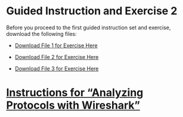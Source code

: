 Guided Instruction and Exercise 2
=================================

Before you proceed to the first guided instruction set and exercise, download
the following files:

-   [Download File 1 for Exercise Here](https://github.com/GA-CyberWorkforceAcademy/Wireshark/raw/master/PCAP_Samples/arp.pcapng)

-   [Download File 2 for Exercise Here](https://github.com/GA-CyberWorkforceAcademy/Wireshark/raw/master/PCAP_Samples/dns.pcapng)

-   [Download File 3 for Exercise Here](https://github.com/GA-CyberWorkforceAcademy/Wireshark/raw/master/PCAP_Samples/http.pcapng)

[Instructions for “Analyzing Protocols with Wireshark”](https://ga-cyberworkforceacademy.github.io/Wireshark/Exercise_2)
=====================================================
